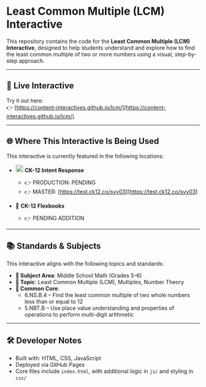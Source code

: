 # Least Common Multiple (LCM) Interactive

This repository contains the code for the **Least Common Multiple (LCM) Interactive**, designed to help students understand and explore how to find the least common multiple of two or more numbers using a visual, step-by-step approach.

---

## 🔗 Live Interactive

Try it out here:  
👉 [https://content-interactives.github.io/lcm/](https://content-interactives.github.io/lcm/)

---

## 🌐 Where This Interactive Is Being Used

This interactive is currently featured in the following locations:

- <img width="20" height="20" alt="image" src="https://github.com/user-attachments/assets/5d12571f-8e12-4441-98ab-c0bc94069a96" /> **CK-12 Intent Response**  
  - 👉 PRODUCTION: PENDING  
  - 👉 MASTER: [https://test.ck12.co/syy03](https://test.ck12.co/syy03)

- 📘 **CK-12 Flexbooks**  
  - 👉 PENDING ADDITION

---

## 📚 Standards & Subjects

This interactive aligns with the following topics and standards:

- **📂 Subject Area**: Middle School Math (Grades 5–6)
- **🧮 Topic**: Least Common Multiple (LCM), Multiples, Number Theory
- **📏 Common Core**:  
  - 6.NS.B.4 – Find the least common multiple of two whole numbers less than or equal to 12  
  - 5.NBT.B – Use place value understanding and properties of operations to perform multi-digit arithmetic

---

## 🛠️ Developer Notes

- Built with: HTML, CSS, JavaScript
- Deployed via GitHub Pages
- Core files include `index.html`, with additional logic in `js/` and styling in `css/`
